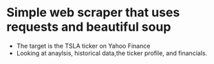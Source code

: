 # Simple web scraper that uses requests and beautiful soup 
- The target is the TSLA ticker on Yahoo Finance 
- Looking at anaylsis, historical data,the ticker profile, and financials.
